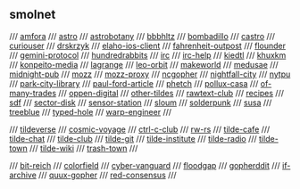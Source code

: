 ## smolnet

/// [amfora](https://github.com/makeworld-the-better-one/amfora)
/// [astro](https://github.com/blmayer/astro)
/// [astrobotany](gemini://astrobotany.mozz.us/)
/// [bbbhltz](gemini://gemini.bbbhltz.space/)
/// [bombadillo](https://bombadillo.colorfield.space/)
/// [castro](https://sr.ht/~julienxx/Castor/)
/// [curiouser](http://tilde.town/~curiouser/)
/// [drskrzyk](gemini://drskrzyk.com/)
/// [elaho-ios-client](https://github.com/pitr/gemini-ios)
/// [fahrenheit-outpost](gemini://warmedal.se/~bjorn/fahrenheit-outpost/)
/// [flounder](gemini://flounder.online)
/// [gemini-protocol](https://gemini.circumlunar.space/)
/// [hundredrabbits](gemini://gemini.circumlunar.space/users/hundredrabbits/)
/// [irc](https://irc.com/)
/// [irc-help](https://www.irchelp.org/)
/// [kiedtl](gemini://tilde.team/~kiedtl/)
/// [khuxkm](gemini://tilde.team/~khuxkm/)
/// [konpeito-media](gemini://konpeito.media/)
/// [lagrange](gemini://skyjake.fi/lagrange/)
/// [leo-orbit](gemini://tilde.team/~khuxkm/leo/)
/// [makeworld](gemini://makeworld.space/)
/// [medusae](gemini://medusae.space/)
/// [midnight-pub](http://gemini//midnight.pub/)
/// [mozz](gemini://mozz.us)
/// [mozz-proxy](https://portal.mozz.us/gemini/gemini.circumlunar.space/)
/// [ncgopher](https://github.com/jansc/ncgopher)
/// [nightfall-city](gemini://main-street.nightfall.city/)
/// [nytpu](gemini://nytpu.com/)
/// [park-city-library](gemini://park-city.club/library/)
/// [paul-ford-article](https://medium.com/message/tilde-club-i-had-a-couple-drinks-and-woke-up-with-1-000-nerds-a8904f0a2ebf)
/// [phetch](https://github.com/xvxx/phetch)
/// [pollux-casa](gemini://pollux.casa/)
/// [of-many-trades](gemini://ofmanytrades.com/)
/// [oppen-digital](gemini://oppen.digital/)
/// [other-tildes](http://tilde.club/~pfhawkins/othertildes.html)
/// [rawtext-club](https://rawtext.club/)
/// [recipes](gemini://rawtext.club/~sloum/cgi/recipes/)
/// [sdf](https://sdf.org/)
/// [sector-disk](https://sectordisk.pw/)
/// [sensor-station](gemini://gemini.sensorstation.co/)
/// [sloum](gemini://rawtext.club/~sloum/)
/// [solderpunk](http://gemini//zaibatsu.circumlunar.space/~solderpunk/)
/// [susa](gemini://gemini.susa.net/)
/// [treeblue](gemini://review.treeblue.space/)
/// [typed-hole](gemini://typed-hole.org/)
/// [warp-engineer](gemini://warpengineer.space/index.gemini)
///

/// [tildeverse](https://tildeverse.org/)
/// [cosmic-voyage](https://cosmic.voyage/)
/// [ctrl-c-club](https://ctrl-c.club/)
/// [rw-rs](http://rw.rs/)
/// [tilde-cafe](https://tilde.cafe/)
/// [tilde-chat](https://tilde.chat/)
/// [tilde-club](http://tilde.club/)
/// [tilde-git](https://tildegit.org/)
/// [tilde-institute](https://tilde.institute/)
/// [tilde-radio](https://tilderadio.org/)
/// [tilde-town](https://tilde.town/)
/// [tilde-wiki](https://tilde.wiki/wiki/Main_Page)
/// [trash-town](https://trash.town/)
///

/// [bit-reich](gopher://bitreich.org/)
/// [colorfield](gopher://Colorfield.space)
/// [cyber-vanguard](gopher://cyber.dabamos.de)
/// [floodgap](gopher://gopher.floodgap.com)
/// [gopherddit](gopher://gopherddit.com)
/// [if-archive](gopher://gopher.661.org/1/if-archive)
/// [quux-gopher](gopher://gopher.quux.org:70/1/)
/// [red-consensus](gopher://consensus.circumlunar.space)
///
